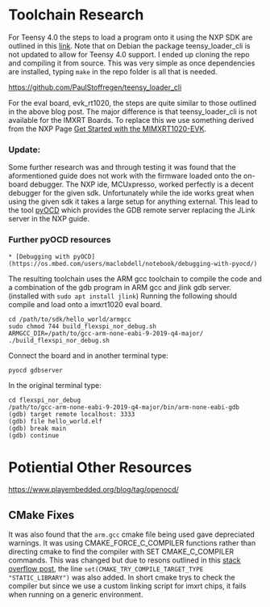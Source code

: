 # Toolchain Research

For Teensy 4.0 the steps to load a program onto it using the NXP SDK are outlined in this
[link](https://www.stupid-projects.com/using-nxp-sdk-with-teensy-4-0/).
Note that on Debian the package teensy_loader_cli is not updated to allow for Teensy 4.0 support.
I ended up cloning the repo and compiling it from source. This was very simple as once dependencies
are installed, typing `make` in the repo folder is all that is needed.

https://github.com/PaulStoffregen/teensy_loader_cli


For the eval board, evk_rt1020, the steps are quite similar to those outlined in the above blog post.
The major difference is that teensy_loader_cli is not available for the IMXRT Boards. To replace
this we use something derived from the NXP Page
[Get Started with the MIMXRT1020-EVK](https://www.nxp.com/document/guide/get-started-with-the-mimxrt1020-evk:GS-MIMXRT1020-EVK).

### Update:
Some further research was and through testing it was found that the aformentioned guide does not work
with the firmware loaded onto the on-board debugger. The NXP ide, MCUxpresso, worked perfectly is
a decent debugger for the given sdk. Unfortunately while the ide works great when using the given 
sdk it takes a large setup for anything external. This lead to the tool
[pyOCD](https://github.com/mbedmicro/pyOCD) which provides the GDB remote server replacing the
JLink server in the NXP guide.
### Further pyOCD resources
    * [Debugging with pyOCD](https://os.mbed.com/users/maclobdell/notebook/debugging-with-pyocd/)

The resulting toolchain uses the ARM gcc toolchain to compile the code and a combination of the gdb
program in ARM gcc and jlink gdb server. (installed with `sudo apt install jlink`)
Running the following should compile and load onto a imxrt1020 eval board.
```
cd /path/to/sdk/hello_world/armgcc
sudo chmod 744 build_flexspi_nor_debug.sh
ARMGCC_DIR=/path/to/gcc-arm-none-eabi-9-2019-q4-major/ ./build_flexspi_nor_debug.sh
```

Connect the board and in another terminal type:
```
pyocd gdbserver
```

In the original terminal type:
```
cd flexspi_nor_debug
/path/to/gcc-arm-none-eabi-9-2019-q4-major/bin/arm-none-eabi-gdb
(gdb) target remote localhost: 3333
(gdb) file hello_world.elf
(gdb) break main
(gdb) continue
```


# Potiential Other Resources
https://www.playembedded.org/blog/tag/openocd/

## CMake Fixes
It was also found that the `arm.gcc` cmake file being used gave depreciated warnings. It was using
CMAKE_FORCE_C_COMPILER functions rather than directing cmake to find the compiler with
SET CMAKE_C_COMPILER commands. This was changed but due to resons outlined in this
[stack overflow post](https://stackoverflow.com/questions/53633705/cmake-the-c-compiler-is-not-able-to-compile-a-simple-test-program),
the line `set(CMAKE_TRY_COMPILE_TARGET_TYPE "STATIC_LIBRARY")` was also added.
In short cmake trys to check the compiler but since we use a custom linking script for imxrt chips,
it fails when running on a generic environment.
